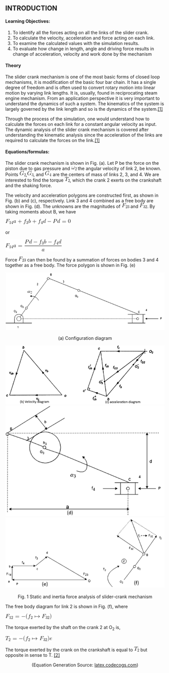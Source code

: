## INTRODUCTION<br>

#### Learning Objectives:

1. To identify all the forces acting on all the links of the slider crank.
2. To calculate the velocity, acceleration and force acting on each link.
3. To examine the calculated values with the simulation results.
4. To evaluate how change in length, angle and driving force results in change of acceleration, velocity and work done by the mechanism

#### **Theory**

The slider crank mechanism is one of the most basic forms of closed loop mechanisms, it is modification of the basic four bar chain. It has a single degree of freedom and is often used to convert rotary motion into linear motion by varying link lengths. It is, usually, found in reciprocating steam engine mechanism. From an application perspective it is very important to understand the dynamics of such a system. The kinematics of the system is largely governed by the link length and so is the dynamics of the system.<a href="references.html">[1]</a>

Through the process of the simulation, one would understand how to calculate the forces on each link for a constant angular velocity as input. The dynamic analysis of the slider crank mechanism is covered after understanding the kinematic analysis since the acceleration of the links are required to calculate the forces on the link.<a href="references.html">[1]</a>

#### Equations/formulas:

The slider crank mechanism is shown in Fig. (a). Let P be the force on the piston due to gas pressure and <img src="./images/equations/omega2.png" title="\omega_2" /> the angular velocity of link 2, be known. Points <img src="./images/equations/g2.png" title="G_2" />,<img src="./images/equations/g3.png" title="G_3" />, and <img src="./images/equations/g4.png" title="G_4" /> are the centers of mass of links 2, 3, and 4. We are interested to find the torque <img src="./images/equations/t2.png" title="T_2" />, which the crank 2 exerts on the crankshaft and the shaking force.

The velocity and acceleration polygons are constructed first, as shown in Fig. (b) and (c), respectively. Link 3 and 4 combined as a free body are shown in Fig. (d). The unknowns are the magnitudes of <img src="./images/equations/f23.png" title="F_{23}" /> and <img src="./images/equations/f32.png" title="F_{32}" />. By taking moments about B, we have

<img src="./images/equations/fa.png" title="F_{14}a + f_3b+f_4d-Pd = 0" />

or

<img src="./images/equations/fb.png" title="F_{14}a = \frac {Pd-f_3b-f_4d}{a}" />

Force <img src="./images/equations/f23.png" title="F_{23}" /> can then be found by a summation of forces on bodies 3 and 4 together as a free body. The force polygon is shown in Fig. (e)

<center><img src="images/formula.png"></center>
<center><p>(a)	Configuration diagram</p></center>
<center><img src="images/formula1.png"></center>
<center><img src="images/formula2.png"></center>
<center><img src="images/formula3.png"></center><br>
<center>Fig. 1 Static and inertia force analysis of slider-crank mechanism</center>

The free body diagram for link 2 is shown in Fig. (f), where

<img src="./images/equations/last1.png" title="F_{12} = -(f_2 \mapsto F_{32})" />

The torque exerted by the shaft on the crank 2 at O<sub>2</sub> is,

<img src="./images/equations/last2.png" title="T_{2} = -(f_2 \mapsto F_{32})e" />

The torque exerted by the crank on the crankshaft is equal to <img src="./images/equations/t2.png" title="T_2" /> but opposite in sense to T. <a href="references.html">[2]</a><br>

<center>(Equation Generation Source: <a href="http://latex.codecogs.com/">latex.codecogs.com</a>)</center>
